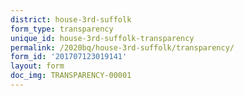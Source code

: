 ```yaml
---
district: house-3rd-suffolk
form_type: transparency
unique_id: house-3rd-suffolk-transparency
permalink: /2020bq/house-3rd-suffolk/transparency/
form_id: '201707123019141'
layout: form
doc_img: TRANSPARENCY-00001
---
```

